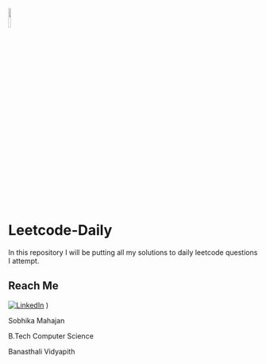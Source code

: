 <img src="https://cdn.cdo.mit.edu/wp-content/uploads/sites/67/2021/01/0_zuhXdNAIUoxEem4-.png" width=10% height=auto>

# Leetcode-Daily
In this repository I will be putting all my solutions to daily leetcode questions I attempt.

## Reach Me
[![LinkedIn](https://img.shields.io/badge/LinkedIn-connect-blue.svg?logo=linkedin&logoColor=white)](https://www.linkedin.com/in/sobhika-mahajan-16776b1b8/) )

Sobhika Mahajan

B.Tech Computer Science

Banasthali Vidyapith



